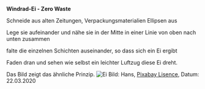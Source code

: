 **Windrad-Ei - Zero Waste**

Schneide aus alten Zeitungen, Verpackungsmaterialien Ellipsen aus

Lege sie aufeinander und nähe sie in der Mitte in einer Linie von oben nach unten zusammen

falte die einzelnen Schichten auseinander, so dass sich ein Ei ergibt

Faden dran und sehen wie selbst ein leichter Luftzug diese Ei dreht.

Das Bild zeigt das ähnliche Prinzip.
![Ei](https://cdn.pixabay.com/photo/2012/10/16/15/50/windspiel-61743_1280.jpg)
Bild: Hans, [Pixabay Lisence](https://pixabay.com/de/photos/windspiel-wind-windkraft-farben-61743/), Datum: 22.03.2020
